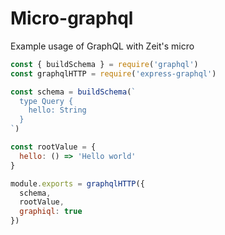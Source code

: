 # Micro-graphql
Example usage of GraphQL with Zeit's micro

```javascript
const { buildSchema } = require('graphql')
const graphqlHTTP = require('express-graphql')

const schema = buildSchema(`
  type Query {
    hello: String
  }
`)

const rootValue = {
  hello: () => 'Hello world'
}

module.exports = graphqlHTTP({
  schema,
  rootValue,
  graphiql: true
})
```
